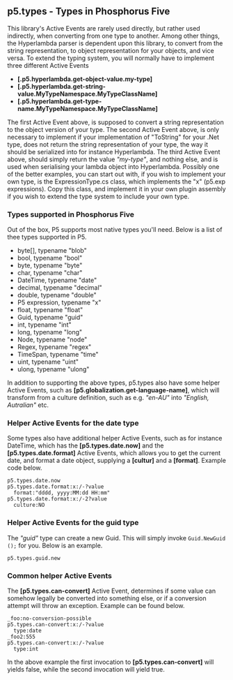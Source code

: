 ## p5.types - Types in Phosphorus Five

This library's Active Events are rarely used directly, but rather used indirectly, when converting from one type to
another. Among other things, the Hyperlambda parser is dependent upon this library, to convert from the string
representation, to object representation for your objects, and vice versa. To extend the typing system, you
will normally have to implement three different Active Events

* __[.p5.hyperlambda.get-object-value.my-type]__
* __[.p5.hyperlambda.get-string-value.MyTypeNamespace.MyTypeClassName]__
* __[.p5.hyperlambda.get-type-name.MyTypeNamespace.MyTypeClassName]__

The first Active Event above, is supposed to convert a string representation to the object version of your type.
The second Active Event above, is only necessary to implement if your implementation of "ToString" for your .Net
type, does not return the string representation of your type, the way it should be serialized into for instance
Hyperlambda. The third Active Event above, should simply return the value _"my-type"_, and nothing else, and is
used when serialising your lambda object into Hyperlambda. Possibly one of the better examples, you can start
out with, if you wish to implement your own type, is the ExpressionType.cs class, which implements the "x"
(p5.exp expressions). Copy this class, and implement it in your own plugin assembly if you wish to extend the
type system to include your own type.

### Types supported in Phosphorus Five

Out of the box, P5 supports most native types you'll need. Below is a list of thee types supported in P5.

* byte[], typename "blob"
* bool, typename "bool"
* byte, typename "byte"
* char, typename "char"
* DateTime, typename "date"
* decimal, typename "decimal"
* double, typename "double"
* P5 expression, typename "x"
* float, typename "float"
* Guid, typename "guid"
* int, typename "int"
* long, typename "long"
* Node, typename "node"
* Regex, typename "regex"
* TimeSpan, typename "time"
* uint, typename "uint"
* ulong, typename "ulong"

In addition to supporting the above types, p5.types also have some helper Active Events, such as
**[p5.globalization.get-language-name]**, which will transform from a culture definition, such as e.g.
_"en-AU"_ into _"English, Autralian"_ etc.

### Helper Active Events for the date type

Some types also have additional helper Active Events, such as for instance DateTime, which has the
**[p5.types.date.now]** and the **[p5.types.date.format]** Active Events, which allows you to get the
current date, and format a date object, supplying a **[cultur]** and a **[format]**. Example code below.

```hyperlambda
p5.types.date.now
p5.types.date.format:x:/-?value
  format:"dddd, yyyy:MM:dd HH:mm"
p5.types.date.format:x:/-2?value
  culture:NO
```

### Helper Active Events for the guid type

The _"guid"_ type can create a new Guid. This will simply invoke `Guid.NewGuid ();` for you. Below is an example.

```hyperlambda
p5.types.guid.new
```

### Common helper Active Events

The **[p5.types.can-convert]** Active Event, determines if some value can somehow legally be converted into
something else, or if a conversion attempt will throw an exception. Example can be found below.

```hyperlambda
_foo:no-conversion-possible
p5.types.can-convert:x:/-?value
  type:date
_foo2:555
p5.types.can-convert:x:/-?value
  type:int
```

In the above example the first invocation to **[p5.types.can-convert]** will yields false, while the second
invocation will yield true.